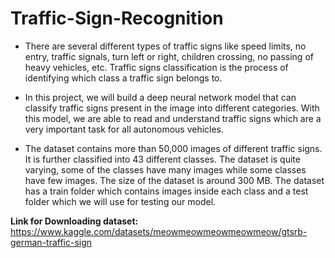 # Traffic-Sign-Recognition
- There are several different types of traffic signs like speed limits, no entry, traffic signals, turn left or right, children crossing, no passing of heavy vehicles, etc. Traffic signs classification is the process of identifying which class a traffic sign belongs to.

- In this project, we will build a deep neural network model that can classify traffic signs present in the image into different categories. With this model, we are able to read and understand traffic signs which are a very important task for all autonomous vehicles.

- The dataset contains more than 50,000 images of different traffic signs. It is further classified into 43 different classes. The dataset is quite varying, some of the classes have many images while some classes have few images. The size of the dataset is around 300 MB. The dataset has a train folder which contains images inside each class and a test folder which we will use for testing our model.

**Link for Downloading dataset:**
https://www.kaggle.com/datasets/meowmeowmeowmeowmeow/gtsrb-german-traffic-sign
